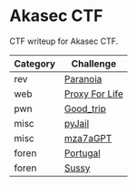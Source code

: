 # Akasec CTF

CTF writeup for Akasec CTF.

| Category | Challenge |
| --- | --- |
| rev | <a href="/Akasec CTF/paranoia/">Paranoia</a> | 
| web | <a href="/Akasec CTF/proxy-for-life">Proxy For Life</a> | 
| pwn | <a href="/Akasec CTF/good-trip">Good_trip</a> | 
| misc | <a href="/Akasec CTF/pyjail">pyJail</a> | 
| misc | <a href="/Akasec CTF/mza7aGPT">mza7aGPT </a> | 
| foren | <a href="/Akasec CTF/portugal">Portugal</a> |
| foren | <a href="/Akasec CTF/sussy">Sussy</a> | 